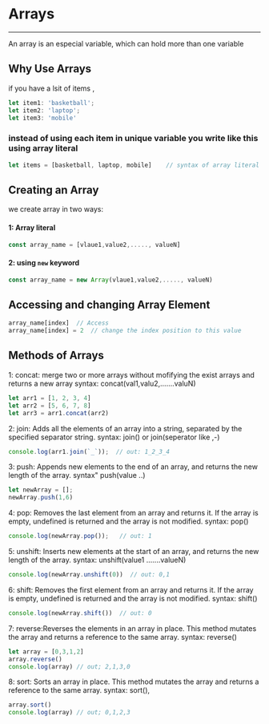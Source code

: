 # Arrays
---
An array is an especial variable, which can hold more than one variable

## Why Use Arrays

if you have a lsit of items , 

```js
let item1: 'basketball';
let item2: 'laptop';
let item3: 'mobile'
```

### instead of using each item in unique variable you write like this using array literal
```js
let items = [basketball, laptop, mobile]    // syntax of array literal 
```
## Creating an Array
we create array in two ways:
#### 1: Array literal
```js
const array_name = [vlaue1,value2,....., valueN]
```
#### 2: using ```new``` keyword
```js
const array_name = new Array(vlaue1,value2,....., valueN)
```
## Accessing and changing Array Element

```js
array_name[index]  // Access
array_name[index] = 2  // change the index position to this value
```

## Methods of Arrays
 1: concat: merge two or more arrays without mofifying the exist arrays and returns a new array
 syntax: concat(val1,valu2,.......valuN)
 ```js
let arr1 = [1, 2, 3, 4]
let arr2 = [5, 6, 7, 8]
let arr3 = arr1.concat(arr2)
```
2: join: Adds all the elements of an array into a string, separated by the specified separator string.
syntax: join() or join(seperator like ,-)
```js
console.log(arr1.join(`_`));  // out: 1_2_3_4
```
3: push: Appends new elements to the end of an array, and returns the new length of the array.
syntax" push(value ..)
```js
let newArray = [];
newArray.push(1,6)
```
4: pop: Removes the last element from an array and returns it. If the array is empty, undefined is returned and the array is not modified.
syntax: pop()
```js
console.log(newArray.pop());   // out: 1
```
5: unshift: Inserts new elements at the start of an array, and returns the new length of the array.
syntax: unshift(value1 .......valueN)
```js
console.log(newArray.unshift(0))  // out: 0,1
```
6: shift: Removes the first element from an array and returns it. If the array is empty, undefined is returned and the array is not modified.
syntax: shift()
```js
console.log(newArray.shift())  // out: 0
```
7: reverse:Reverses the elements in an array in place. This method mutates the array and returns a reference to the same array.
syntax: reverse()
```js
let array = [0,3,1,2]
array.reverse()
console.log(array) // out; 2,1,3,0
```
8: sort: Sorts an array in place. This method mutates the array and returns a reference to the same array.
syntax: sort(),
```js
array.sort()
console.log(array) // out; 0,1,2,3
```

